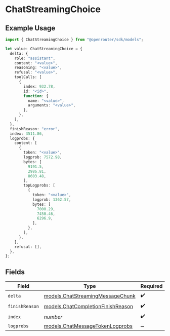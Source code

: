 # ChatStreamingChoice

## Example Usage

```typescript
import { ChatStreamingChoice } from "@openrouter/sdk/models";

let value: ChatStreamingChoice = {
  delta: {
    role: "assistant",
    content: "<value>",
    reasoning: "<value>",
    refusal: "<value>",
    toolCalls: [
      {
        index: 932.78,
        id: "<id>",
        function: {
          name: "<value>",
          arguments: "<value>",
        },
      },
    ],
  },
  finishReason: "error",
  index: 3511.86,
  logprobs: {
    content: [
      {
        token: "<value>",
        logprob: 7572.98,
        bytes: [
          9191.5,
          2986.81,
          8603.48,
        ],
        topLogprobs: [
          {
            token: "<value>",
            logprob: 1362.57,
            bytes: [
              7000.29,
              7450.46,
              6296.9,
            ],
          },
        ],
      },
    ],
    refusal: [],
  },
};
```

## Fields

| Field                                                                        | Type                                                                         | Required                                                                     | Description                                                                  |
| ---------------------------------------------------------------------------- | ---------------------------------------------------------------------------- | ---------------------------------------------------------------------------- | ---------------------------------------------------------------------------- |
| `delta`                                                                      | [models.ChatStreamingMessageChunk](../models/chatstreamingmessagechunk.md)   | :heavy_check_mark:                                                           | N/A                                                                          |
| `finishReason`                                                               | [models.ChatCompletionFinishReason](../models/chatcompletionfinishreason.md) | :heavy_check_mark:                                                           | N/A                                                                          |
| `index`                                                                      | *number*                                                                     | :heavy_check_mark:                                                           | N/A                                                                          |
| `logprobs`                                                                   | [models.ChatMessageTokenLogprobs](../models/chatmessagetokenlogprobs.md)     | :heavy_minus_sign:                                                           | N/A                                                                          |